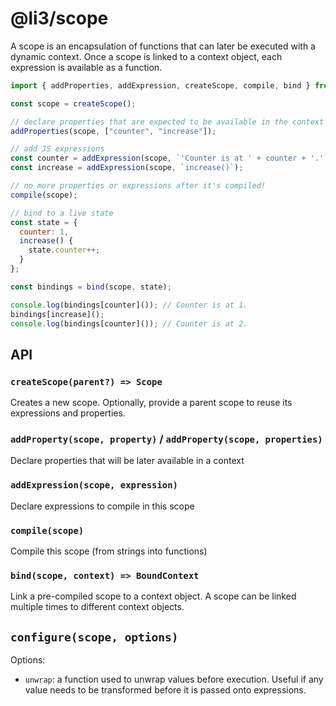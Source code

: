 # @li3/scope

A scope is an encapsulation of functions that can later be executed with a dynamic context.
Once a scope is linked to a context object, each expression is available as a function.

```js
import { addProperties, addExpression, createScope, compile, bind } from '@li3/scope';

const scope = createScope();

// declare properties that are expected to be available in the context
addProperties(scope, ["counter", "increase"]);

// add JS expressions
const counter = addExpression(scope, `'Counter is at ' + counter + '.'`);
const increase = addExpression(scope, `increase()`);

// no more properties or expressions after it's compiled!
compile(scope);

// bind to a live state
const state = {
  counter: 1,
  increase() {
    state.counter++;
  }
};

const bindings = bind(scope, state);

console.log(bindings[counter]()); // Counter is at 1.
bindings[increase]();
console.log(bindings[counter]()); // Counter is at 2.
```

## API

### `createScope(parent?) => Scope`

Creates a new scope. Optionally, provide a parent scope to reuse its expressions and properties.

### `addProperty(scope, property)` / `addProperty(scope, properties)`

Declare properties that will be later available in a context

### `addExpression(scope, expression)`

Declare expressions to compile in this scope

### `compile(scope)`

Compile this scope (from strings into functions)

### `bind(scope, context) => BoundContext`

Link a pre-compiled scope to a context object. A scope can be linked multiple times to different context objects.

## `configure(scope, options)`

Options:

- `unwrap`: a function used to unwrap values before execution. Useful if any value needs to be transformed before
it is passed onto expressions.
